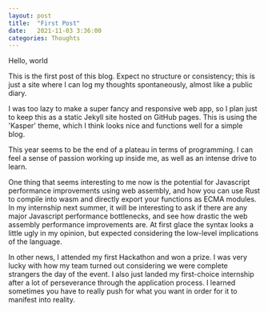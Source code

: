 ```yaml
---
layout: post
title:  "First Post"
date:   2021-11-03 3:36:00
categories: Thoughts
---
```


Hello, world

This is the first post of this blog. Expect no structure or consistency; this is just a site where I can log my thoughts spontaneously, almost like a public diary.

I was too lazy to make a super fancy and responsive web app, so I plan just to keep this as a static Jekyll site hosted on GitHub pages. This is using the 'Kasper' theme, which I think looks nice and functions well for a simple blog.

This year seems to be the end of a plateau in terms of programming. I can feel a sense of passion working up inside me, as well as an intense drive to learn.

One thing that seems interesting to me now is the potential for Javascript performance improvements using web assembly, and how you can use Rust to compile into wasm and directly export your functions as ECMA modules. In my internship next summer, it will be interesting to ask if there are any major Javascript performance bottlenecks, and see how drastic the web assembly performance improvements are. At first glace the syntax looks a little ugly in my opinion, but expected considering the low-level implications of the language.

In other news, I attended my first Hackathon and won a prize. I was very lucky with how my team turned out considering we were complete strangers the day of the event. I also just landed my first-choice internship after a lot of perseverance through the application process. I learned sometimes you have to really push for what you want in order for it to manifest into reality.
